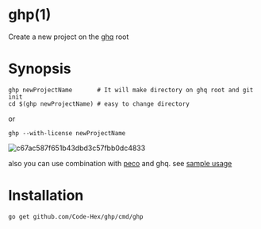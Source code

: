 # ghp(1)

Create a new project on the [ghq](https://github.com/motemen/ghq) root

# Synopsis
    
    ghp newProjectName       # It will make directory on ghq root and git init
    cd $(ghp newProjectName) # easy to change directory

or

    ghp --with-license newProjectName

![c67ac587f651b43dbd3c57fbb0dc4833](https://user-images.githubusercontent.com/6500104/37215511-76ac7cac-23fb-11e8-84ea-494d3d6e4fd0.gif)

also you can use combination with [peco](https://github.com/peco/peco) and ghq. see [sample usage](https://github.com/peco/peco/wiki/Sample-Usage#pecoghq--ghq--peco-miyagawa)

# Installation

    go get github.com/Code-Hex/ghp/cmd/ghp
